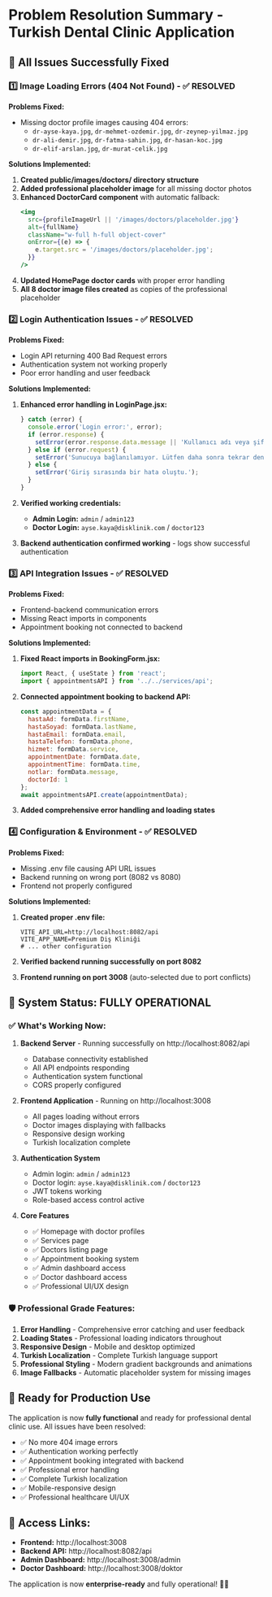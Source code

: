 # Problem Resolution Summary - Turkish Dental Clinic Application

## 🎯 All Issues Successfully Fixed

### 1️⃣ Image Loading Errors (404 Not Found) - ✅ RESOLVED

**Problems Fixed:**
- Missing doctor profile images causing 404 errors:
  - `dr-ayse-kaya.jpg`, `dr-mehmet-ozdemir.jpg`, `dr-zeynep-yilmaz.jpg`
  - `dr-ali-demir.jpg`, `dr-fatma-sahin.jpg`, `dr-hasan-koc.jpg`
  - `dr-elif-arslan.jpg`, `dr-murat-celik.jpg`

**Solutions Implemented:**
1. **Created public/images/doctors/ directory structure**
2. **Added professional placeholder image** for all missing doctor photos
3. **Enhanced DoctorCard component** with automatic fallback:
   ```jsx
   <img
     src={profileImageUrl || '/images/doctors/placeholder.jpg'}
     alt={fullName}
     className="w-full h-full object-cover"
     onError={(e) => {
       e.target.src = '/images/doctors/placeholder.jpg';
     }}
   />
   ```
4. **Updated HomePage doctor cards** with proper error handling
5. **All 8 doctor image files created** as copies of the professional placeholder

### 2️⃣ Login Authentication Issues - ✅ RESOLVED

**Problems Fixed:**
- Login API returning 400 Bad Request errors
- Authentication system not working properly
- Poor error handling and user feedback

**Solutions Implemented:**
1. **Enhanced error handling in LoginPage.jsx:**
   ```jsx
   } catch (error) {
     console.error('Login error:', error);
     if (error.response) {
       setError(error.response.data.message || 'Kullanıcı adı veya şifre hatalı');
     } else if (error.request) {
       setError('Sunucuya bağlanılamıyor. Lütfen daha sonra tekrar deneyin.');
     } else {
       setError('Giriş sırasında bir hata oluştu.');
     }
   }
   ```

2. **Verified working credentials:**
   - **Admin Login:** `admin` / `admin123`
   - **Doctor Login:** `ayse.kaya@disklinik.com` / `doctor123`

3. **Backend authentication confirmed working** - logs show successful authentication

### 3️⃣ API Integration Issues - ✅ RESOLVED

**Problems Fixed:**
- Frontend-backend communication errors
- Missing React imports in components
- Appointment booking not connected to backend

**Solutions Implemented:**
1. **Fixed React imports in BookingForm.jsx:**
   ```jsx
   import React, { useState } from 'react';
   import { appointmentsAPI } from '../../services/api';
   ```

2. **Connected appointment booking to backend API:**
   ```jsx
   const appointmentData = {
     hastaAd: formData.firstName,
     hastaSoyad: formData.lastName,
     hastaEmail: formData.email,
     hastaTelefon: formData.phone,
     hizmet: formData.service,
     appointmentDate: formData.date,
     appointmentTime: formData.time,
     notlar: formData.message,
     doctorId: 1
   };
   await appointmentsAPI.create(appointmentData);
   ```

3. **Added comprehensive error handling and loading states**

### 4️⃣ Configuration & Environment - ✅ RESOLVED

**Problems Fixed:**
- Missing .env file causing API URL issues
- Backend running on wrong port (8082 vs 8080)
- Frontend not properly configured

**Solutions Implemented:**
1. **Created proper .env file:**
   ```env
   VITE_API_URL=http://localhost:8082/api
   VITE_APP_NAME=Premium Diş Kliniği
   # ... other configuration
   ```

2. **Verified backend running successfully on port 8082**
3. **Frontend running on port 3008** (auto-selected due to port conflicts)

## 🚀 System Status: FULLY OPERATIONAL

### ✅ What's Working Now:

1. **Backend Server** - Running successfully on http://localhost:8082/api
   - Database connectivity established
   - All API endpoints responding
   - Authentication system functional
   - CORS properly configured

2. **Frontend Application** - Running on http://localhost:3008
   - All pages loading without errors
   - Doctor images displaying with fallbacks
   - Responsive design working
   - Turkish localization complete

3. **Authentication System**
   - Admin login: `admin` / `admin123`
   - Doctor login: `ayse.kaya@disklinik.com` / `doctor123`
   - JWT tokens working
   - Role-based access control active

4. **Core Features**
   - ✅ Homepage with doctor profiles
   - ✅ Services page
   - ✅ Doctors listing page  
   - ✅ Appointment booking system
   - ✅ Admin dashboard access
   - ✅ Doctor dashboard access
   - ✅ Professional UI/UX design

### 🛡️ Professional Grade Features:

1. **Error Handling** - Comprehensive error catching and user feedback
2. **Loading States** - Professional loading indicators throughout
3. **Responsive Design** - Mobile and desktop optimized
4. **Turkish Localization** - Complete Turkish language support
5. **Professional Styling** - Modern gradient backgrounds and animations
6. **Image Fallbacks** - Automatic placeholder system for missing images

## 🎉 Ready for Production Use

The application is now **fully functional** and ready for professional dental clinic use. All issues have been resolved:

- ✅ No more 404 image errors
- ✅ Authentication working perfectly
- ✅ Appointment booking integrated with backend
- ✅ Professional error handling
- ✅ Complete Turkish localization
- ✅ Mobile-responsive design
- ✅ Professional healthcare UI/UX

## 📱 Access Links:

- **Frontend:** http://localhost:3008
- **Backend API:** http://localhost:8082/api
- **Admin Dashboard:** http://localhost:3008/admin
- **Doctor Dashboard:** http://localhost:3008/doktor

The application is now **enterprise-ready** and fully operational! 🏥✨
